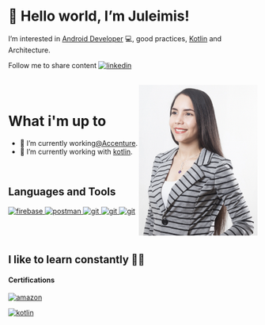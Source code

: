 # 👋 Hello world, I’m Juleimis!

I’m interested in [Android Developer](https://developer.android.com) 💻, good practices, [Kotlin](https://kotlinlang.org/) and Architecture.

Follow me to share content  <a href="https://www.linkedin.com/in/juleimis-abache/" target="_blank"> <img src="https://www.vectorlogo.zone/logos/linkedin/linkedin-icon.svg" alt="linkedin" width="25" height="25"/> </a>
<br/>
<br/>

<img align="right" alt="GIF" src="./image.png" width="240px" />

<br />

 # What i'm up to
- 🔭 I’m currently working[@Accenture](https://www.accenture.com/cl-es).
 - 🚀 I’m currently working with [kotlin](https://kotlinlang.org/).  

<br />

 ## Languages and Tools
 
 <a href="https://firebase.google.com/" target="_blank"> <img src="https://www.vectorlogo.zone/logos/firebase/firebase-icon.svg" alt="firebase" width="65" height="65"/> </a>
<a href="https://postman.com" target="_blank"> <img src="https://www.vectorlogo.zone/logos/getpostman/getpostman-icon.svg" alt="postman" width="65" height="65"/> </a>
<a href="https://git-scm.com/" target="_blank"> <img src="https://www.vectorlogo.zone/logos/git-scm/git-scm-icon.svg" alt="git" width="65" height="65"/>  </a>
  <a href="https://git-scm.com/" target="_blank"> <img src="https://www.vectorlogo.zone/logos/kotlinlang/kotlinlang-icon.svg" alt="git" width="65" height="65"/>  </a>
  <a href="https://git-scm.com/" target="_blank"> <img src="https://www.vectorlogo.zone/logos/java/java-icon.svg" alt="git" width="65" height="65"/>  </a>
</p>

<br/>
<br/>

## I like to learn constantly 🚀🚀
#### Certifications
 <a href="https://www.credly.com/badges/cf8c7e05-c5da-4a02-be4d-9a9eeaa6a994?source=linked_in_profile" target="_blank"> <img src="https://www.vectorlogo.zone/logos/amazon_aws/amazon_aws-icon.svg" alt="amazon" width="65" height="65"/> </a>
 </p>
 <a href="https://www.linkedin.com/in/juleimis-abache/overlay/education/659705213/multiple-media-viewer/?profileId=ACoAABsCPxEBW6aDNC-6xgKtvgSzCgM7gtBcrXg&treasuryMediaId=1592516565846" target="_blank"> <img src="https://www.vectorlogo.zone/logos/kotlinlang/kotlinlang-icon.svg" alt="kotlin" width="85" height="85"/> </a>
</p>
  



                                                                    


<!---
juleimisf/juleimisf is a ✨ special ✨ repository because its `README.md` (this file) appears on your GitHub profile.
You can click the Preview link to take a look at your changes.
--->
